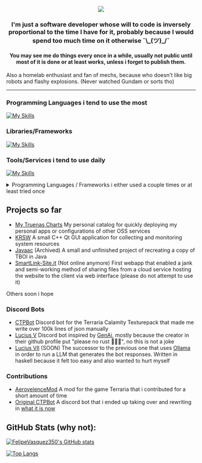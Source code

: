 <p align="center">
  <a href="https://github.com/DenverCoder1/readme-typing-svg"><img src="https://readme-typing-svg.herokuapp.com?color=%2336BCF7&pause=1000&lines=%24+rm+-rf+%2F+--no-preserve-root+%3AD"></a>
  <h3  align="center">I'm just a software developer whose will to code is inversely proportional to the time I have for it, probably because I would spend too much time on it otherwise ¯\_(ツ)_/¯</h3>

  <h4 align="center"> You may see me do things every once in a while, usually not public until most of it is done or at least works, unless i forget to publish them. </h4>

Also a homelab enthusiast and fan of mechs, because who doesn't like big robots and flashy explosions. (Never watched Gundam or sorts tho)
</p>

---

### Programming Languages i tend to use the most

[![My Skills](https://skillicons.dev/icons?i=c,cpp,js,ts,rust,python)](https://skillicons.dev)

### Libraries/Frameworks
[![My Skills](https://skillicons.dev/icons?i=react,tailwind,vue,qt,bots,prisma)](https://skillicons.dev)


### Tools/Services i tend to use daily
[![My Skills](https://skillicons.dev/icons?i=cloudflare,vscode,neovim,obsidian,latex,githubactions,docker,kubernetes,sqlite)](https://skillicons.dev)

<details>
  <summary>Programming Languages / Frameworks i either used a couple times or at least tried once </summary>

</br>

[![My Skills](https://skillicons.dev/icons?i=cs,haskell,java,php,dart,go)](https://skillicons.dev)

[![My Skills](https://skillicons.dev/icons?i=flask,flutter,octave,mongo)](https://skillicons.dev)
</details>

## Projects so far

- [My Truenas Charts](https://github.com/FelipeVasquez350/Custom-Truenas-Catalog) My personal catalog for quickly deploying my personal apps or configurations of other OSS services
- [KRSW](https://github.com/FelipeVasquez350/KRSW) A small C++ Qt GUI application for collecting and monitoring system resources
- [Javaac](https://github.com/FelipeVasquez350/Javaac) (Archived) A small and unfinished project of recreating a copy of TBOI in Java
- [SmartLink-Site.it](https://github.com/FelipeVasquez350/SmartLink-Site.it) (Not online anymore) First webapp that enabled a jank and semi-working method of sharing files from a cloud service hosting the website to the client via web interface (please do not attempt to use it)

Others soon i hope

### Discord Bots
- [CTPBot](https://github.com/FelipeVasquez350/CTPBot) Discord bot for the Terraria Calamity Texturepack that made me write over 100k lines of json manually
- [Lucius V](https://github.com/FelipeVasquez350/Lucius-V) Discord bot inspired by [GenAi](https://discord.bots.gg/bots/974297735559806986), mostly because the creator in their github profile put "please no rust 🚀🦀💥", no this is not a joke
- [Lucius VII](https://github.com/FelipeVasquez350/Lucius-VII) (SOON) The successor to the previous one that uses [Ollama](https://ollama.com/) in order to run a LLM that generates the bot responses. Written in haskell because it felt too easy and also wanted to hurt myself 

### Contributions
- [AerovelenceMod](https://github.com/Arcri/AerovelenceMod) A mod for the game Terraria that i contributed for a short amount of time
- [Original CTPBot](https://github.com/daim0/CTPBot) A discord bot that i ended up taking over and rewriting in [what it is now](https://github.com/FelipeVasquez350/CTPBot)
## GitHub Stats (why not): 

[![FelipeVasquez350's GitHub stats](https://github-readme-stats.vercel.app/api?username=FelipeVasquez350&theme=react&title_color=36BCF7&bg_color=2a2f38&hide_border=true&count_private=true)](https://github.com/anuraghazra/github-readme-stats)

[![Top Langs](https://github-readme-stats.vercel.app/api/top-langs/?username=FelipeVasquez350&layout=compact&theme=react&title_color=36BCF7&bg_color=2a2f38&hide_border=true&count_private=true)](https://github.com/anuraghazra/github-readme-stats)
